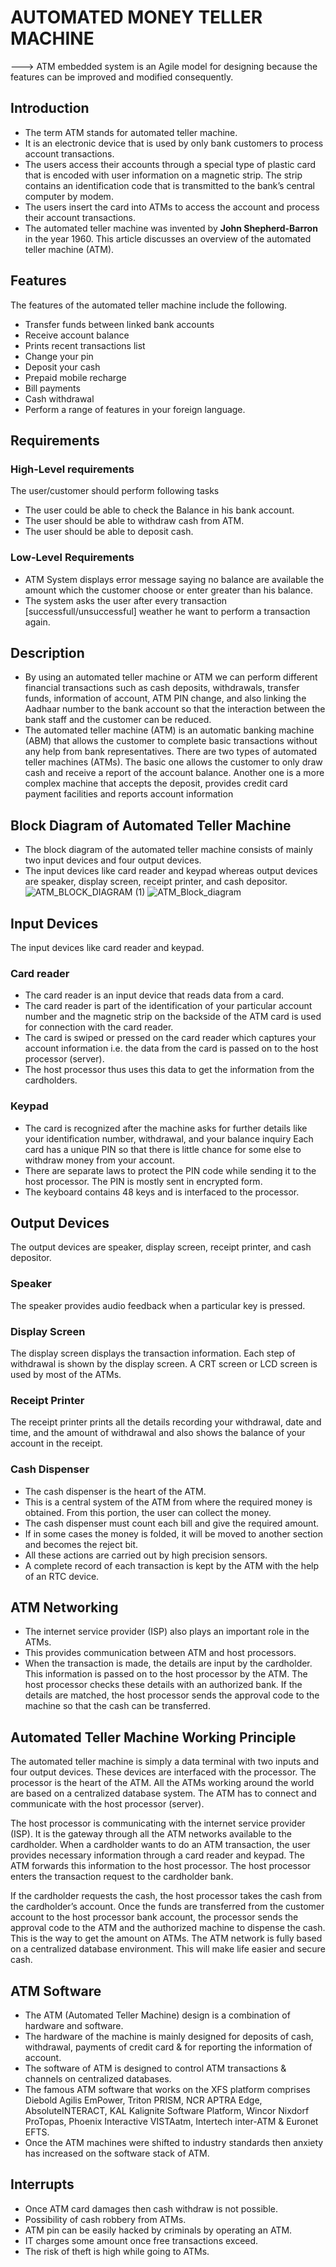 # AUTOMATED MONEY TELLER MACHINE
---> ATM embedded system is an Agile model for designing because the features can be improved and modified consequently.
## Introduction
* The term ATM stands for automated teller machine.
* It is an electronic device that is used by only bank customers to process account transactions. 
* The users access their accounts through a special type of plastic card that is encoded with user information on a magnetic strip. The strip contains an identification code that is transmitted to the bank’s central computer by modem. 
* The users insert the card into ATMs to access the account and process their account transactions. 
* The automated teller machine was invented by **John Shepherd-Barron** in the year 1960. This article discusses an overview of the automated teller machine (ATM).
## Features
The features of the automated teller machine include the following.

* Transfer funds between linked bank accounts
* Receive account balance
* Prints recent transactions list
* Change your pin
* Deposit your cash
* Prepaid mobile recharge
* Bill payments
* Cash withdrawal
* Perform a range of features in your foreign language.
## Requirements

### High-Level requirements
The user/customer should perform following tasks
* The user could be able to check the Balance in his bank account.
* The user should be able to withdraw cash from ATM.
* The user should be able to deposit cash.
### Low-Level Requirements
* ATM System displays error message saying no balance are available the amount which the customer choose or enter greater than his balance.
* The system asks the user after every transaction [successfull/unsuccessful] weather he want to perform a transaction again.



## Description
* By using an automated teller machine or ATM we can perform different financial transactions such as cash deposits, withdrawals, transfer funds, information of account, ATM PIN change, and also linking the Aadhaar number to the bank account so that the interaction between the bank staff and the customer can be reduced.
* The automated teller machine (ATM) is an automatic banking machine (ABM) that allows the customer to complete basic transactions without any help from bank representatives. There are two types of automated teller machines (ATMs). The basic one allows the customer to only draw cash and receive a report of the account balance. Another one is a more complex machine that accepts the deposit, provides credit card payment facilities and reports account information
## Block Diagram of Automated Teller Machine
* The block diagram of the automated teller machine consists of mainly two input devices and four output devices. 
* The input devices like card reader and keypad whereas output devices are speaker, display screen, receipt printer, and cash depositor.
 ![ATM_BLOCK_DIAGRAM (1)](https://user-images.githubusercontent.com/98812447/154797470-478ba7ba-84b5-4255-bf0c-adf27c6e5975.png)
 ![ATM_Block_diagram](https://user-images.githubusercontent.com/98812447/154794393-0c1bbb80-5f4c-4910-bfc5-7b10d6e8c96a.png)
## Input Devices
The input devices like card reader and keypad.
### Card reader 
* The card reader is an input device that reads data from a card. 
* The card reader is part of the identification of your particular account number and the magnetic strip on the backside of the ATM card is used for connection with the card reader.
* The card is swiped or pressed on the card reader which captures your account information i.e. the data from the card is passed on to the host processor (server). 
* The host processor thus uses this data to get the information from the cardholders.
### Keypad
* The card is recognized after the machine asks for further details like your identification number, withdrawal, and your balance inquiry Each card has a unique PIN so that there is little chance for some else to withdraw money from your account. 
* There are separate laws to protect the PIN code while sending it to the host processor. The PIN is mostly sent in encrypted form.
* The keyboard contains 48 keys and is interfaced to the processor.
## Output Devices
The output devices are speaker, display screen, receipt printer, and cash depositor.
### Speaker
The speaker provides audio feedback when a particular key is pressed.
### Display Screen
The display screen displays the transaction information. Each step of withdrawal is shown by the display screen. A CRT screen or LCD screen is used by most of the ATMs.
### Receipt Printer
The receipt printer prints all the details recording your withdrawal, date and time, and the amount of withdrawal and also shows the balance of your account in the receipt.

### Cash Dispenser
* The cash dispenser is the heart of the ATM.
* This is a central system of the ATM from where the required money is obtained. From this portion, the user can collect the money. 
* The cash dispenser must count each bill and give the required amount. 
* If in some cases the money is folded, it will be moved to another section and becomes the reject bit.
* All these actions are carried out by high precision sensors. 
* A complete record of each transaction is kept by the ATM with the help of an RTC device.
## ATM Networking
* The internet service provider (ISP) also plays an important role in the ATMs. 
* This provides communication between ATM and host processors. 
* When the transaction is made, the details are input by the cardholder. This information is passed on to the host processor by the ATM. The host processor checks these details with an authorized bank. If the details are matched, the host processor sends the approval code to the machine so that the cash can be transferred.
## Automated Teller Machine Working Principle
The automated teller machine is simply a data terminal with two inputs and four output devices. These devices are interfaced with the processor. The processor is the heart of the ATM. All the ATMs working around the world are based on a centralized database system. The ATM has to connect and communicate with the host processor (server).

 The host processor is communicating with the internet service provider (ISP). It is the gateway through all the ATM networks available to the cardholder. When a cardholder wants to do an ATM transaction, the user provides necessary information through a card reader and keypad. The ATM forwards this information to the host processor. The host processor enters the transaction request to the cardholder bank.

 If the cardholder requests the cash, the host processor takes the cash from the cardholder’s account. Once the funds are transferred from the customer account to the host processor bank account, the processor sends the approval code to the ATM and the authorized machine to dispense the cash. This is the way to get the amount on ATMs. The ATM network is fully based on a centralized database environment. This will make life easier and secure cash.
 ## ATM Software
* The ATM (Automated Teller Machine) design is a combination of hardware and software.
* The hardware of the machine is mainly designed for deposits of cash, withdrawal, payments of credit card & for reporting the information of account. 
* The software of ATM is designed to control ATM transactions & channels on centralized databases.
* The famous ATM software that works on the XFS platform comprises Diebold Agilis EmPower, Triton PRISM, NCR APTRA Edge, AbsoluteINTERACT, KAL Kalignite Software Platform, Wincor Nixdorf ProTopas, Phoenix Interactive VISTAatm, Intertech inter-ATM & Euronet EFTS.
* Once the ATM machines were shifted to industry standards then anxiety has increased on the software stack of ATM.
## Interrupts
* Once ATM card damages then cash withdraw is not possible.
* Possibility of cash robbery from ATMs.
* ATM pin can be easily hacked by criminals by operating an ATM.
* IT charges some amount once free transactions exceed.
* The risk of theft is high while going to ATMs.
